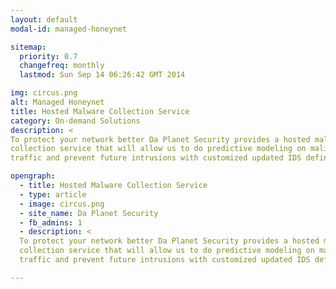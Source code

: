```yaml
---
layout: default
modal-id: managed-honeynet

sitemap:
  priority: 0.7
  changefreq: monthly
  lastmod: Sun Sep 14 06:26:42 GMT 2014

img: circus.png
alt: Managed Honeynet
title: Hosted Malware Collection Service
category: On-demand Solutions
description: <
To protect your network better Da Planet Security provides a hosted malware 
collection service that will allow us to do predictive modeling on malicious
traffic and prevent future intrusions with customized updated IDS definitions.

opengraph:
  - title: Hosted Malware Collection Service
  - type: article
  - image: circus.png
  - site_name: Da Planet Security
  - fb_admins: 1
  - description: <
  To protect your network better Da Planet Security provides a hosted malware 
  collection service that will allow us to do predictive modeling on malicious 
  traffic and prevent future intrusions with customized updated IDS definitions.

---
```

